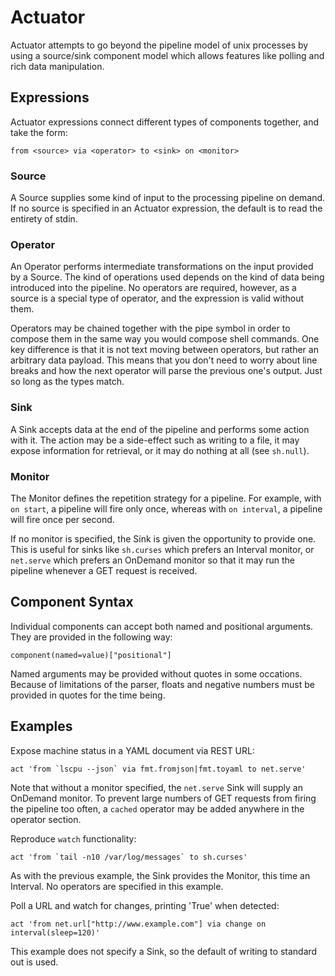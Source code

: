# Actuator

Actuator attempts to go beyond the pipeline model of unix processes by using a source/sink component model which allows features like polling and rich data manipulation.

## Expressions

Actuator expressions connect different types of components together, and take the form:

    from <source> via <operator> to <sink> on <monitor>

### Source
A Source supplies some kind of input to the processing pipeline on demand. If no source is specified in an Actuator expression, the default is to read the entirety of stdin.

### Operator
An Operator performs intermediate transformations on the input provided by a Source. The kind of operations used depends on the kind of data being introduced into the pipeline. No operators are required, however, as a source is a special type of operator, and the expression is valid without them.

Operators may be chained together with the pipe symbol in order to compose them in the same way you would compose shell commands. One key difference is that it is not text moving between operators, but rather an arbitrary data payload. This means that you don't need to worry about line breaks and how the next operator will parse the previous one's output. Just so long as the types match.

### Sink
A Sink accepts data at the end of the pipeline and performs some action with it. The action may be a side-effect such as writing to a file, it may expose information for retrieval, or it may do nothing at all (see `sh.null`).

### Monitor
The Monitor defines the repetition strategy for a pipeline. For example, with `on start`, a pipeline will fire only once, whereas with `on interval`, a pipeline will fire once per second. 

If no monitor is specified, the Sink is given the opportunity to provide one. This is useful for sinks like `sh.curses` which prefers an Interval monitor, or `net.serve` which prefers an OnDemand monitor so that it may run the pipeline whenever a GET request is received.

## Component Syntax

Individual components can accept both named and positional arguments. They are provided in the following way:

    component(named=value)["positional"]
    
Named arguments may be provided without quotes in some occations. Because of limitations of the parser, floats and negative numbers must be provided in quotes for the time being.

## Examples

Expose machine status in a YAML document via REST URL:

    act 'from `lscpu --json` via fmt.fromjson|fmt.toyaml to net.serve'

Note that without a monitor specified, the `net.serve` Sink will supply an OnDemand monitor. To prevent large numbers of GET requests from firing the pipeline too often, a `cached` operator may be added anywhere in the operator section.

Reproduce `watch` functionality:

    act 'from `tail -n10 /var/log/messages` to sh.curses'

As with the previous example, the Sink provides the Monitor, this time an Interval. No operators are specified in this example.

Poll a URL and watch for changes, printing 'True' when detected:

    act 'from net.url["http://www.example.com"] via change on interval(sleep=120)'
    
This example does not specify a Sink, so the default of writing to standard out is used.
    
